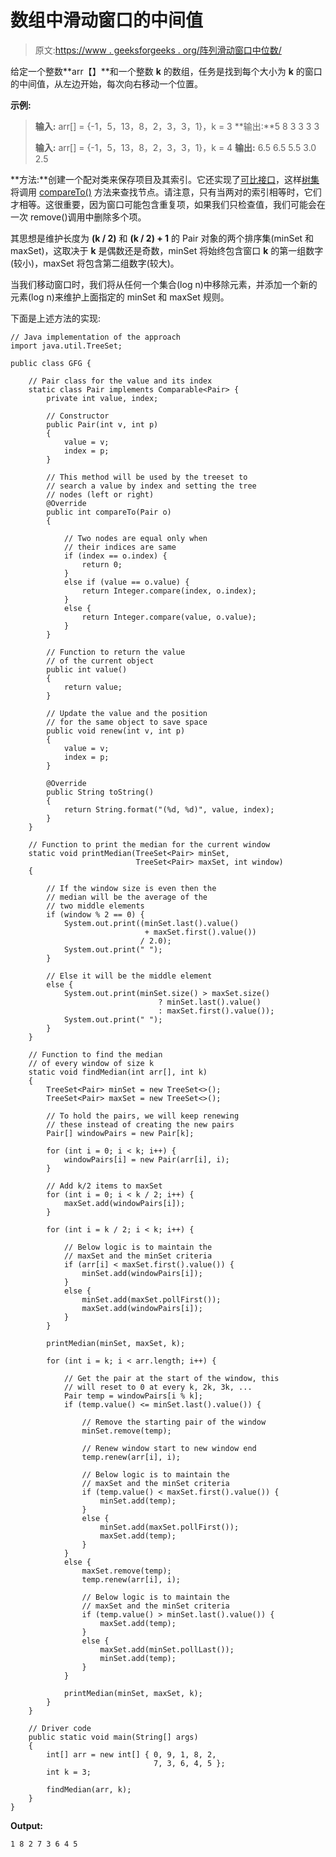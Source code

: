 # 数组中滑动窗口的中间值

> 原文:[https://www . geeksforgeeks . org/阵列滑动窗口中位数/](https://www.geeksforgeeks.org/median-of-sliding-window-in-an-array/)

给定一个整数**arr【】**和一个整数 **k** 的数组，任务是找到每个大小为 **k** 的窗口的中间值，从左边开始，每次向右移动一个位置。

**示例:**

> **输入:** arr[] = {-1，5，13，8，2，3，3，1}，k = 3
> **输出:**5 8 3 3 3 3
> 
> **输入:** arr[] = {-1，5，13，8，2，3，3，1}，k = 4
> **输出:** 6.5 6.5 5.5 3.0 2.5

**方法:**创建一个配对类来保存项目及其索引。它还实现了[可比接口](https://www.geeksforgeeks.org/comparable-vs-comparator-in-java/)，这样[树集](https://www.geeksforgeeks.org/treeset-in-java-with-examples/)将调用 [compareTo()](https://www.geeksforgeeks.org/java-lang-string-compareto/) 方法来查找节点。请注意，只有当两对的索引相等时，它们才相等。这很重要，因为窗口可能包含重复项，如果我们只检查值，我们可能会在一次 remove()调用中删除多个项。

其思想是维护长度为 **(k / 2)** 和 **(k / 2) + 1** 的 Pair 对象的两个排序集(minSet 和 maxSet)，这取决于 **k** 是偶数还是奇数，minSet 将始终包含窗口 **k** 的第一组数字(较小)，maxSet 将包含第二组数字(较大)。

当我们移动窗口时，我们将从任何一个集合(log n)中移除元素，并添加一个新的元素(log n)来维护上面指定的 minSet 和 maxSet 规则。

下面是上述方法的实现:

```
// Java implementation of the approach
import java.util.TreeSet;

public class GFG {

    // Pair class for the value and its index
    static class Pair implements Comparable<Pair> {
        private int value, index;

        // Constructor
        public Pair(int v, int p)
        {
            value = v;
            index = p;
        }

        // This method will be used by the treeset to
        // search a value by index and setting the tree
        // nodes (left or right)
        @Override
        public int compareTo(Pair o)
        {

            // Two nodes are equal only when
            // their indices are same
            if (index == o.index) {
                return 0;
            }
            else if (value == o.value) {
                return Integer.compare(index, o.index);
            }
            else {
                return Integer.compare(value, o.value);
            }
        }

        // Function to return the value
        // of the current object
        public int value()
        {
            return value;
        }

        // Update the value and the position
        // for the same object to save space
        public void renew(int v, int p)
        {
            value = v;
            index = p;
        }

        @Override
        public String toString()
        {
            return String.format("(%d, %d)", value, index);
        }
    }

    // Function to print the median for the current window
    static void printMedian(TreeSet<Pair> minSet,
                            TreeSet<Pair> maxSet, int window)
    {

        // If the window size is even then the
        // median will be the average of the
        // two middle elements
        if (window % 2 == 0) {
            System.out.print((minSet.last().value()
                              + maxSet.first().value())
                             / 2.0);
            System.out.print(" ");
        }

        // Else it will be the middle element
        else {
            System.out.print(minSet.size() > maxSet.size()
                                 ? minSet.last().value()
                                 : maxSet.first().value());
            System.out.print(" ");
        }
    }

    // Function to find the median
    // of every window of size k
    static void findMedian(int arr[], int k)
    {
        TreeSet<Pair> minSet = new TreeSet<>();
        TreeSet<Pair> maxSet = new TreeSet<>();

        // To hold the pairs, we will keep renewing
        // these instead of creating the new pairs
        Pair[] windowPairs = new Pair[k];

        for (int i = 0; i < k; i++) {
            windowPairs[i] = new Pair(arr[i], i);
        }

        // Add k/2 items to maxSet
        for (int i = 0; i < k / 2; i++) {
            maxSet.add(windowPairs[i]);
        }

        for (int i = k / 2; i < k; i++) {

            // Below logic is to maintain the
            // maxSet and the minSet criteria
            if (arr[i] < maxSet.first().value()) {
                minSet.add(windowPairs[i]);
            }
            else {
                minSet.add(maxSet.pollFirst());
                maxSet.add(windowPairs[i]);
            }
        }

        printMedian(minSet, maxSet, k);

        for (int i = k; i < arr.length; i++) {

            // Get the pair at the start of the window, this
            // will reset to 0 at every k, 2k, 3k, ...
            Pair temp = windowPairs[i % k];
            if (temp.value() <= minSet.last().value()) {

                // Remove the starting pair of the window
                minSet.remove(temp);

                // Renew window start to new window end
                temp.renew(arr[i], i);

                // Below logic is to maintain the
                // maxSet and the minSet criteria
                if (temp.value() < maxSet.first().value()) {
                    minSet.add(temp);
                }
                else {
                    minSet.add(maxSet.pollFirst());
                    maxSet.add(temp);
                }
            }
            else {
                maxSet.remove(temp);
                temp.renew(arr[i], i);

                // Below logic is to maintain the
                // maxSet and the minSet criteria
                if (temp.value() > minSet.last().value()) {
                    maxSet.add(temp);
                }
                else {
                    maxSet.add(minSet.pollLast());
                    minSet.add(temp);
                }
            }

            printMedian(minSet, maxSet, k);
        }
    }

    // Driver code
    public static void main(String[] args)
    {
        int[] arr = new int[] { 0, 9, 1, 8, 2,
                                7, 3, 6, 4, 5 };
        int k = 3;

        findMedian(arr, k);
    }
}
```

**Output:**

```
1 8 2 7 3 6 4 5

```